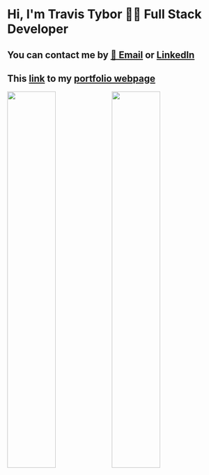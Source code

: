 
# Hi, I'm Travis Tybor  🧑‍💻 Full Stack Developer

## You can contact me by [📧 Email](mailto:travis.tybor.tt@gmail.com) or [LinkedIn](https://www.linkedin.com/in/travis-tybor-70160620b/)

## This [link](https://travis-tybor.netlify.app/) to my [portfolio webpage](https://travis-tybor.netlify.app/)

<img align="left" width="47%" src="https://github-readme-stats.vercel.app/api?username=tygrski&theme=merko&show_icons=true" />

<img align="left" width="47%" src="https://github-readme-stats.vercel.app/api/top-langs/?username=tygrski&layout=compact" />

